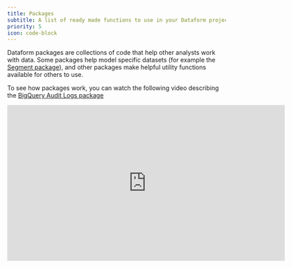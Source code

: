 ```yaml
---
title: Packages
subtitle: A list of ready made functions to use in your Dataform projects.
priority: 5
icon: code-block
---
```


Dataform packages are collections of code that help other analysts work with data. Some packages help model specific datasets (for example the [Segment package](/packages/dataform-segment)), and other packages make helpful utility functions available for others to use.

To see how packages work, you can watch the following video describing the [BigQuery Audit Logs package](/packages/dataform-bq-audit-logs)

<iframe width="640" height="360" src="https://www.loom.com/embed/fdfa25dcdc8544e38fe844199b970f87" frameborder="0" webkitallowfullscreen mozallowfullscreen allowfullscreen></iframe>
